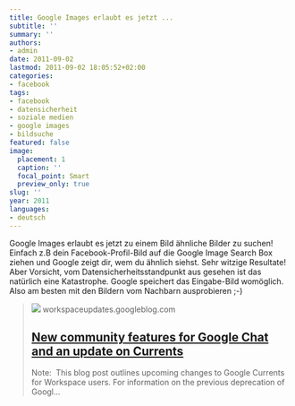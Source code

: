 ```yaml
---
title: Google Images erlaubt es jetzt ...
subtitle: ''
summary: ''
authors:
- admin
date: 2011-09-02
lastmod: 2011-09-02 18:05:52+02:00
categories:
- facebook
tags:
- facebook
- datensicherheit
- soziale medien
- google images
- bildsuche
featured: false
image:
  placement: 1
  caption: ''
  focal_point: Smart
  preview_only: true
slug: ''
year: 2011
languages:
- deutsch
---
```


Google Images erlaubt es jetzt zu einem Bild ähnliche Bilder zu suchen! Einfach z.B dein Facebook-Profil-Bild auf die Google Image Search Box ziehen und Google zeigt dir, wem du ähnlich siehst. Sehr witzige Resultate! Aber Vorsicht, vom Datensicherheitsstandpunkt aus gesehen ist das natürlich eine Katastrophe. Google speichert das Eingabe-Bild womöglich. Also am besten mit den Bildern vom Nachbarn ausprobieren ;-)
> [![](http://2.bp.blogspot.com/-7bZ5EziliZQ/VynIS9F7OAI/AAAAAAAASQ0/BJFntXCAntstZe6hQuo5KTrhi5Dyz9yHgCK4B/s1600/googlelogo_color_200x200.png)](https://plus.google.com/111768585641520690062/posts/Mwo35qbeoFJ)
> workspaceupdates.googleblog.com
> ## [New community features for Google Chat and an update on Currents ](https://plus.google.com/111768585641520690062/posts/Mwo35qbeoFJ)
>
>Note:  This blog post outlines upcoming changes to Google Currents for Workspace users. For information on the previous deprecation of Googl...